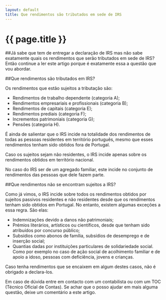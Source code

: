 ```yaml
---
layout: default
title: Que rendimentos são tributados em sede de IRS
---
```


# {{ page.title }}

##Já sabe que tem de entregar a declaração de IRS mas não sabe exatamente quais os rendimentos que serão tributados em sede de IRS? Então continue a ler este artigo porque é exatamente essa a questão que vou abordar.

##Que rendimentos são tributados em IRS?

Os rendimentos que estão sujeitos a tributação são:

* Rendimentos de trabalho dependente (categoria A);
* Rendimentos empresariais e profissionais (categoria B);
* Rendimentos de capitais (categoria E);
* Rendimentos prediais (categoria F);
* Incrementos patrimoniais (categoria G);
* Pensões (categoria H).

É ainda de salientar que o IRS incide na totalidade dos rendimentos de todas as pessoas residentes em território português, mesmo que esses rendimentos tenham sido obtidos fora de Portugal.

Caso os sujeitos sejam não residentes, o IRS incide apenas sobre os rendimentos obtidos em território nacional.

No caso do IRS ser de um agregado familiar, este incide no conjunto de rendimentos das pessoas que dele fazem parte.

##Que rendimentos não se encontram sujeitos a IRS?

Como já vimos, o IRS incide sobre todos os rendimentos obtidos por sujeitos passivos residentes e não residentes desde que os rendimentos tenham sido obtidos em Portugal. No entanto, existem algumas exceções a essa regra. São elas:

* Indemnizações devido a danos não patrimoniais;
* Prémios literários, artísticos ou científicos, desde que tenham sido atribuídos por concurso público;
* Subsídios como abonos de família, subsídios de desemprego e de inserção social;
* Quantias dadas por instituições particulares de solidariedade social. Como por exemplo no caso de ação social de acolhimento familiar e de apoio a idoso, pessoas com deficiência, jovens e crianças.

Caso tenha rendimentos que se encaixem em algum destes casos, não é obrigado a declara-los.

Em caso de dúvida entre em contacto com um contabilista ou com um TOC (Técnico Oficial de Contas). Se achar que o posso ajudar em mais alguma questão, deixe um comentário a este artigo.
